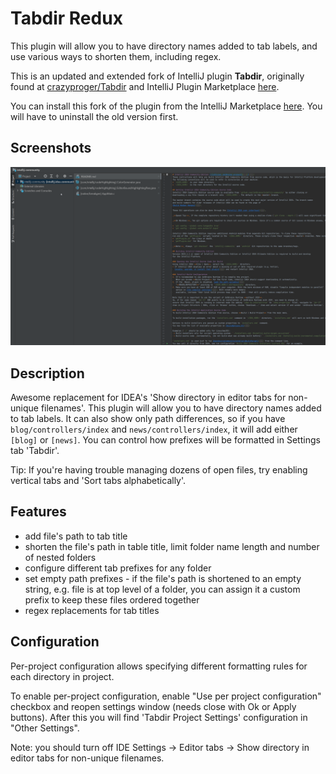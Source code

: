 # Tabdir Redux

This plugin will allow you to have directory names added to tab labels, and use various ways to shorten them, including regex.

This is an updated and extended fork of IntelliJ plugin **Tabdir**, originally found at [crazyproger/Tabdir](https://github.com/crazyproger/Tabdir) and IntelliJ Plugin Marketplace [here](https://plugins.intellij.net/plugin/?idea&id=5045).

You can install this fork of the plugin from the IntelliJ Marketplace [here](https://plugins.jetbrains.com/plugin/24528-tabdir-redux). You will have to uninstall the old version first.

## Screenshots

![Screenshot1](docs/screenshot1.png "Screenshot1")

## Description

Awesome replacement for IDEA's 'Show directory in editor tabs for non-unique filenames'. This plugin will allow you to have directory names
added to tab labels. It can also show only path differences, so if you have `blog/controllers/index` and `news/controllers/index`, it will
add either `[blog]` or `[news]`. You can control how prefixes will be formatted in Settings tab 'Tabdir'.

Tip: If you're having trouble managing dozens of open files, try enabling vertical tabs and 'Sort tabs alphabetically'.

## Features

* add file's path to tab title
* shorten the file's path in table title, limit folder name length and number of nested folders
* configure different tab prefixes for any folder
* set empty path prefixes - if the file's path is shortened to an empty string, e.g. file is at top level of a folder, you can assign it a
  custom prefix to keep these files ordered together
* regex replacements for tab titles

## Configuration

Per-project configuration allows specifying different formatting rules for each directory in project.

To enable per-project configuration, enable "Use per project configuration" checkbox and reopen settings window (needs close with Ok or
Apply buttons). After this you will find 'Tabdir Project Settings' configuration in "Other Settings".

Note: you should turn off IDE Settings → Editor tabs → Show directory in editor tabs for non-unique filenames.

